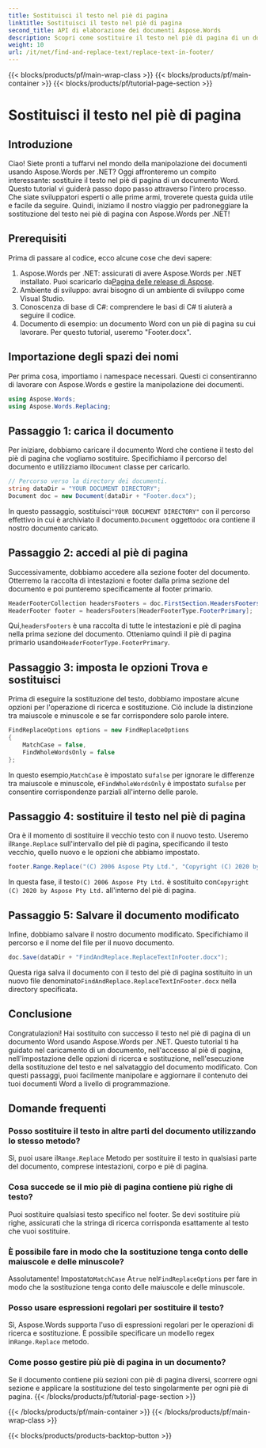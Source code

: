 ```yaml
---
title: Sostituisci il testo nel piè di pagina
linktitle: Sostituisci il testo nel piè di pagina
second_title: API di elaborazione dei documenti Aspose.Words
description: Scopri come sostituire il testo nel piè di pagina di un documento Word usando Aspose.Words per .NET. Segui questa guida per padroneggiare la sostituzione del testo con esempi dettagliati.
weight: 10
url: /it/net/find-and-replace-text/replace-text-in-footer/
---
```


{{< blocks/products/pf/main-wrap-class >}}
{{< blocks/products/pf/main-container >}}
{{< blocks/products/pf/tutorial-page-section >}}

# Sostituisci il testo nel piè di pagina

## Introduzione

Ciao! Siete pronti a tuffarvi nel mondo della manipolazione dei documenti usando Aspose.Words per .NET? Oggi affronteremo un compito interessante: sostituire il testo nel piè di pagina di un documento Word. Questo tutorial vi guiderà passo dopo passo attraverso l'intero processo. Che siate sviluppatori esperti o alle prime armi, troverete questa guida utile e facile da seguire. Quindi, iniziamo il nostro viaggio per padroneggiare la sostituzione del testo nei piè di pagina con Aspose.Words per .NET!

## Prerequisiti

Prima di passare al codice, ecco alcune cose che devi sapere:

1.  Aspose.Words per .NET: assicurati di avere Aspose.Words per .NET installato. Puoi scaricarlo da[Pagina delle release di Aspose](https://releases.aspose.com/words/net/).
2. Ambiente di sviluppo: avrai bisogno di un ambiente di sviluppo come Visual Studio.
3. Conoscenza di base di C#: comprendere le basi di C# ti aiuterà a seguire il codice.
4. Documento di esempio: un documento Word con un piè di pagina su cui lavorare. Per questo tutorial, useremo "Footer.docx".

## Importazione degli spazi dei nomi

Per prima cosa, importiamo i namespace necessari. Questi ci consentiranno di lavorare con Aspose.Words e gestire la manipolazione dei documenti.

```csharp
using Aspose.Words;
using Aspose.Words.Replacing;
```

## Passaggio 1: carica il documento

 Per iniziare, dobbiamo caricare il documento Word che contiene il testo del piè di pagina che vogliamo sostituire. Specifichiamo il percorso del documento e utilizziamo il`Document` classe per caricarlo.

```csharp
// Percorso verso la directory dei documenti.
string dataDir = "YOUR DOCUMENT DIRECTORY";
Document doc = new Document(dataDir + "Footer.docx");
```

 In questo passaggio, sostituisci`"YOUR DOCUMENT DIRECTORY"` con il percorso effettivo in cui è archiviato il documento.`Document` oggetto`doc` ora contiene il nostro documento caricato.

## Passaggio 2: accedi al piè di pagina

Successivamente, dobbiamo accedere alla sezione footer del documento. Otterremo la raccolta di intestazioni e footer dalla prima sezione del documento e poi punteremo specificamente al footer primario.

```csharp
HeaderFooterCollection headersFooters = doc.FirstSection.HeadersFooters;
HeaderFooter footer = headersFooters[HeaderFooterType.FooterPrimary];
```

 Qui,`headersFooters` è una raccolta di tutte le intestazioni e piè di pagina nella prima sezione del documento. Otteniamo quindi il piè di pagina primario usando`HeaderFooterType.FooterPrimary`.

## Passaggio 3: imposta le opzioni Trova e sostituisci

Prima di eseguire la sostituzione del testo, dobbiamo impostare alcune opzioni per l'operazione di ricerca e sostituzione. Ciò include la distinzione tra maiuscole e minuscole e se far corrispondere solo parole intere.

```csharp
FindReplaceOptions options = new FindReplaceOptions
{
    MatchCase = false,
    FindWholeWordsOnly = false
};
```

 In questo esempio,`MatchCase` è impostato su`false` per ignorare le differenze tra maiuscole e minuscole, e`FindWholeWordsOnly` è impostato su`false` per consentire corrispondenze parziali all'interno delle parole.

## Passaggio 4: sostituire il testo nel piè di pagina

 Ora è il momento di sostituire il vecchio testo con il nuovo testo. Useremo il`Range.Replace` sull'intervallo del piè di pagina, specificando il testo vecchio, quello nuovo e le opzioni che abbiamo impostato.

```csharp
footer.Range.Replace("(C) 2006 Aspose Pty Ltd.", "Copyright (C) 2020 by Aspose Pty Ltd.", options);
```

 In questa fase, il testo`(C) 2006 Aspose Pty Ltd.` è sostituito con`Copyright (C) 2020 by Aspose Pty Ltd.` all'interno del piè di pagina.

## Passaggio 5: Salvare il documento modificato

Infine, dobbiamo salvare il nostro documento modificato. Specifichiamo il percorso e il nome del file per il nuovo documento.

```csharp
doc.Save(dataDir + "FindAndReplace.ReplaceTextInFooter.docx");
```

 Questa riga salva il documento con il testo del piè di pagina sostituito in un nuovo file denominato`FindAndReplace.ReplaceTextInFooter.docx` nella directory specificata.

## Conclusione

Congratulazioni! Hai sostituito con successo il testo nel piè di pagina di un documento Word usando Aspose.Words per .NET. Questo tutorial ti ha guidato nel caricamento di un documento, nell'accesso al piè di pagina, nell'impostazione delle opzioni di ricerca e sostituzione, nell'esecuzione della sostituzione del testo e nel salvataggio del documento modificato. Con questi passaggi, puoi facilmente manipolare e aggiornare il contenuto dei tuoi documenti Word a livello di programmazione.

## Domande frequenti

### Posso sostituire il testo in altre parti del documento utilizzando lo stesso metodo?
 Sì, puoi usare il`Range.Replace` Metodo per sostituire il testo in qualsiasi parte del documento, comprese intestazioni, corpo e piè di pagina.

### Cosa succede se il mio piè di pagina contiene più righe di testo?
Puoi sostituire qualsiasi testo specifico nel footer. Se devi sostituire più righe, assicurati che la stringa di ricerca corrisponda esattamente al testo che vuoi sostituire.

### È possibile fare in modo che la sostituzione tenga conto delle maiuscole e delle minuscole?
 Assolutamente! Impostato`MatchCase` A`true` nel`FindReplaceOptions` per fare in modo che la sostituzione tenga conto delle maiuscole e delle minuscole.

### Posso usare espressioni regolari per sostituire il testo?
Sì, Aspose.Words supporta l'uso di espressioni regolari per le operazioni di ricerca e sostituzione. È possibile specificare un modello regex in`Range.Replace` metodo.

### Come posso gestire più piè di pagina in un documento?
Se il documento contiene più sezioni con piè di pagina diversi, scorrere ogni sezione e applicare la sostituzione del testo singolarmente per ogni piè di pagina.
{{< /blocks/products/pf/tutorial-page-section >}}

{{< /blocks/products/pf/main-container >}}
{{< /blocks/products/pf/main-wrap-class >}}

{{< blocks/products/products-backtop-button >}}
